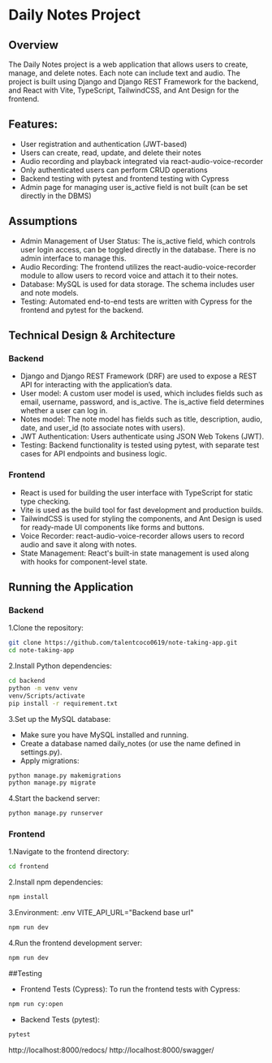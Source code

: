 # Daily Notes Project
## Overview
The Daily Notes project is a web application that allows users to create, manage, and delete notes. Each note can include text and audio. The project is built using Django and Django REST Framework for the backend, and React with Vite, TypeScript, TailwindCSS, and Ant Design for the frontend.

## Features:
- User registration and authentication (JWT-based)
- Users can create, read, update, and delete their notes
- Audio recording and playback integrated via react-audio-voice-recorder
- Only authenticated users can perform CRUD operations
- Backend testing with pytest and frontend testing with Cypress
- Admin page for managing user is_active field is not built (can be set directly in the DBMS)

## Assumptions
- Admin Management of User Status: The is_active field, which controls user login access, can be toggled directly in the database. There is no admin interface to manage this.
- Audio Recording: The frontend utilizes the react-audio-voice-recorder module to allow users to record voice and attach it to their notes.
- Database: MySQL is used for data storage. The schema includes user and note models.
- Testing: Automated end-to-end tests are written with Cypress for the frontend and pytest for the backend.

## Technical Design & Architecture
### Backend
- Django and Django REST Framework (DRF) are used to expose a REST API for interacting with the application’s data.
- User model: A custom user model is used, which includes fields such as email, username, password, and is_active. The is_active field determines whether a user can log in.
- Notes model: The note model has fields such as title, description, audio, date, and user_id (to associate notes with users).
- JWT Authentication: Users authenticate using JSON Web Tokens (JWT).
- Testing: Backend functionality is tested using pytest, with separate test cases for API endpoints and business logic.

### Frontend
- React is used for building the user interface with TypeScript for static type checking.
- Vite is used as the build tool for fast development and production builds.
- TailwindCSS is used for styling the components, and Ant Design is used for ready-made UI components like forms and buttons.
- Voice Recorder: react-audio-voice-recorder allows users to record audio and save it along with notes.
- State Management: React's built-in state management is used along with hooks for component-level state.


## Running the Application
### Backend
1.Clone the repository:
```bash
git clone https://github.com/talentcoco0619/note-taking-app.git
cd note-taking-app
```

2.Install Python dependencies:

```bash
cd backend
python -m venv venv
venv/Scripts/activate
pip install -r requirement.txt
```

3.Set up the MySQL database:
- Make sure you have MySQL installed and running.
- Create a database named daily_notes (or use the name defined in settings.py).
- Apply migrations:

```bash
python manage.py makemigrations
python manage.py migrate
```

4.Start the backend server:
```bash
python manage.py runserver
```

### Frontend
1.Navigate to the frontend directory:
```bash
cd frontend
```

2.Install npm dependencies:
```bash
npm install
```

3.Environment:
.env
VITE_API_URL="Backend base url"

```bash
npm run dev
```

4.Run the frontend development server:
```bash
npm run dev
```

##Testing
- Frontend Tests (Cypress):
To run the frontend tests with Cypress:
```bash
npm run cy:open
```

- Backend Tests (pytest):
```bash
pytest
```

http://localhost:8000/redocs/
http://localhost:8000/swagger/
